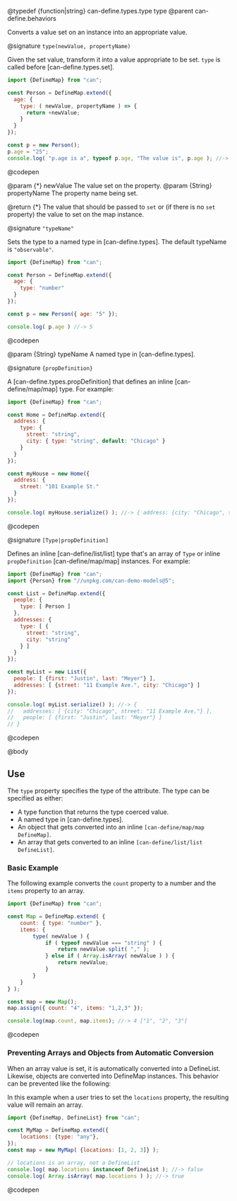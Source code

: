 @typedef {function|string} can-define.types.type type
@parent can-define.behaviors

Converts a value set on an instance into an appropriate value.

@signature `type(newValue, propertyName)`

  Given the set value, transform it into a value appropriate to be set.
  `type` is called before [can-define.types.set].  

  ```js
  import {DefineMap} from "can";

  const Person = DefineMap.extend({
    age: {
      type: ( newValue, propertyName ) => {
        return +newValue;
      }
    }
  });

  const p = new Person();
  p.age = "25";
  console.log( "p.age is a", typeof p.age, "The value is", p.age ); //-> "p.age is a number. The value is 25"
  ```
  @codepen

  @param {*} newValue The value set on the property.
  @param {String} propertyName The property name being set.

  @return {*} The value that should be passed to `set` or (if there is no `set` property) the value to set on the map instance.

@signature `"typeName"`

  Sets the type to a named type in [can-define.types].  The default typeName is `"observable"`.

  ```js
  import {DefineMap} from "can";

  const Person = DefineMap.extend({
    age: {
      type: "number"
    }
  });

  const p = new Person({ age: "5" });

  console.log( p.age ) //-> 5
  ```
  @codepen

  @param {String} typeName A named type in [can-define.types].


@signature `{propDefinition}`

  A [can-define.types.propDefinition] that defines an inline [can-define/map/map] type.  For example:

  ```js
  import {DefineMap} from "can";

  const Home = DefineMap.extend({
    address: {
      type: {
        street: "string",
        city: { type: "string", default: "Chicago" }
      }
    }
  });

  const myHouse = new Home({
    address: {
      street: "101 Example St."
    }
  });

  console.log( myHouse.serialize() ); //-> { address: {city: "Chicago", street: "101 Example St."} }
  ```
  @codepen

@signature `[Type|propDefinition]`

  Defines an inline [can-define/list/list] type that's an array of `Type` or inline `propDefinition` [can-define/map/map]
  instances.  For example:

  ```js
  import {DefineMap} from "can";
  import {Person} from "//unpkg.com/can-demo-models@5";

  const List = DefineMap.extend({
    people: {
      type: [ Person ]
    },
    addresses: {
      type: [ {
        street: "string",
        city: "string"
      } ]
    }
  });

  const myList = new List({
    people: [ {first: "Justin", last: "Meyer"} ],
    addresses: [ {street: "11 Example Ave.", city: "Chicago"} ]
  });

  console.log( myList.serialize() ); //-> {
  //   addresses: [ {city: "Chicago", street: "11 Example Ave."} ],
  //   people: [ {first: "Justin", last: "Meyer"} ]
  // }
  ```
  @codepen

@body

## Use

The `type` property specifies the type of the attribute.  The type can be specified
as either:

- A type function that returns the type coerced value.
- A named type in [can-define.types].
- An object that gets converted into an inline `[can-define/map/map DefineMap]`.
- An array that gets converted to an inline `[can-define/list/list DefineList]`.

### Basic Example

The following example converts the `count` property to a number and the `items` property to an array.

```js
import {DefineMap} from "can";

const Map = DefineMap.extend( {
	count: { type: "number" },
	items: {
		type( newValue ) {
			if ( typeof newValue === "string" ) {
				return newValue.split( "," );
			} else if ( Array.isArray( newValue ) ) {
				return newValue;
			}
		}
	}
} );

const map = new Map();
map.assign({ count: "4", items: "1,2,3" });

console.log(map.count, map.items); //-> 4 ["1", "2", "3"]
```
@codepen

### Preventing Arrays and Objects from Automatic Conversion

When an array value is set, it is automatically converted into a DefineList. Likewise, objects are converted into DefineMap instances. This behavior can be prevented like the following:

In this example when a user tries to set the `locations` property, the resulting value will remain an array.
```js
import {DefineMap, DefineList} from "can";

const MyMap = DefineMap.extend({
	locations: {type: "any"},
});
const map = new MyMap( {locations: [1, 2, 3]} );

// locations is an array, not a DefineList
console.log( map.locations instanceof DefineList ); //-> false
console.log( Array.isArray( map.locations ) ); //-> true
```
@codepen
